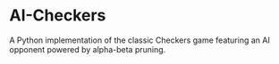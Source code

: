 # AI-Checkers
A Python implementation of the classic Checkers game featuring an AI opponent powered by alpha-beta pruning.
